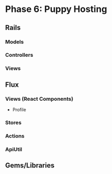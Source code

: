 # Phase 6: Puppy Hosting

## Rails
### Models

### Controllers

### Views

## Flux
### Views (React Components)
* Profile

### Stores

### Actions

### ApiUtil

## Gems/Libraries
